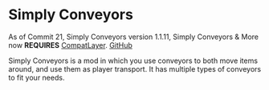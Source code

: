 # Simply Conveyors

As of Commit 21, Simply Conveyors version 1.1.11, Simply Conveyors & More now **REQUIRES** [CompatLayer](https://minecraft.curseforge.com/projects/compatlayer). [GitHub](https://github.com/McJty/compatlayer)

Simply Conveyors is a mod in which you use conveyors to both move items around, and use them as player transport. It has multiple types of conveyors to fit your needs.
